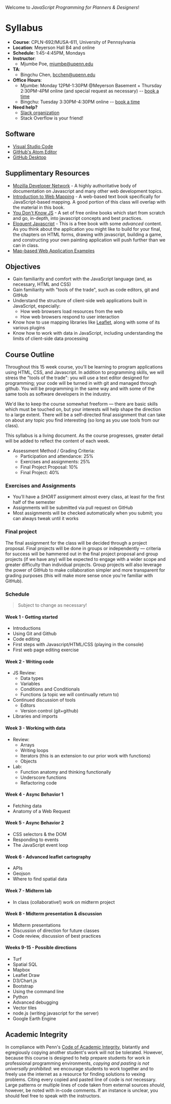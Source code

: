 Welcome to _JavaScript Programming for Planners & Designers_!

# Syllabus

* **Course**: CPLN-692/MUSA-611, University of Pennsylvania
* **Location**: Meyerson Hall B4 and online
* **Schedule**: 1:45-4:45PM, Mondays
* **Instructor**:
  * Mjumbe Poe, mjumbe@upenn.edu
* **TA**:
  * Bingchu Chen, bcchen@upenn.edu
* **Office Hours**:
  * Mjumbe: Monday 12PM-1:30PM @Meyerson Basement + Thursday 2:30PM-4PM online (and special request as necessary) -- [book a time](https://calendly.com/mjumbe-upenn/office-hours)
  * Bingchu: Tuesday 3:30PM-4:30PM online -- [book a time](https://calendly.com/bcchen/musa611-ta-oh)
* **Need help?**
  * [Slack organization](https://musa6112022.slack.com)
  * Stack Overflow is your friend!

## Software
* [Visual Studio Code](https://code.visualstudio.com/)
* [GitHub's Atom Editor](https://atom.io/)
* [GitHub Desktop](https://desktop.github.com/)

## Supplimentary Resources

* [Mozilla Developer Network](https://developer.mozilla.org/en-US/docs/Web/JavaScript) - A highly authoritative body of documentation on Javascript and many other web development topics.
* [Introduction to Web Mapping](http://132.72.155.230:3838/js/index.html) - A web-based text book specifically for JavaScript-based mapping. A good portion of this class will overlap with the material in this book.
* [You Don't Know JS](https://github.com/getify/You-Dont-Know-JS) - A set of free online books which start from scratch and go, in-depth, into javascript concepts and best practices.
* [Eloquent Javascript](http://eloquentjavascript.net/) - This is a free book with some _advanced_ content. As you think about the application you might like to build for your final, the chapters on HTML forms, drawing with javascript, building a game, and constructing your own painting application will push further than we can in class.
* [Map-based Web Application Examples](webmap-examples.md)

## Objectives

* Gain familiarity and comfort with the JavaScript language (and, as necessary, HTML and CSS)
* Gain familiarity with "tools of the trade", such as code editors, git and GitHub
* Understand the structure of client-side web applications built in JavaScript, especially:
  * How web browsers load resources from the web
  * How web browsers respond to user interaction
* Know how to use mapping libraries like [Leaflet](https://leafletjs.com/index.html), along with some of its various plugins
* Know how to work with data in JavaScript, including understanding the limits of client-side data processing

## Course Outline

Throughout this 15 week course, you'll be learning to program applications using HTML, CSS, and Javascript. In addition to programming skills, we will stress the "tools of the trade": you will use a text editor designed for programming; your code will be turned in with git and managed through github. You will be programming in the same way and with some of the same tools as software developers in the industry.

We'd like to keep the course somewhat freeform — there are basic skills which must be touched on, but your interests will help shape the direction to a large extent. There will be a self-directed final assignment that can take on about any topic you find interesting (so long as you use tools from our class).

This syllabus is a living document. As the course progresses, greater detail will be added to reflect the content of each week.

* Assessment Method / Grading Criteria:
  * Participation and attendance: 25%
  * Exercises and assignments: 25%
  * Final Project Proposal: 10%
  * Final Project:  40%

### Exercises and Assignments

* You’ll have a _SHORT_ assignment almost every class, at least for the first half of the semester
* Assignments will be submitted via pull request on GitHub
* Most assignments will be checked automatically when you submit; you can always tweak until it works

### Final project

The final assignment for the class will be decided through a project proposal. Final projects will be done in groups or independently — criteria for success will be hammered out in the final project proposal and group projects (if we have any) will be expected to engage with a wider scope and greater difficulty than individual projects. Group projects will also leverage the power of GitHub to make collaboration simpler and more transparent for grading purposes (this will make more sense once you're familiar with GitHub).

### Schedule

> Subject to change as necessary!

#### Week 1 - Getting started
* Introductions
* Using Git and Github
* Code editing
* First steps with Javascript/HTML/CSS (playing in the console)
* First web page editing exercise

#### Week 2 - Writing code
* JS Review:
    * Data types
    * Variables
    * Conditions and Conditionals
    * Functions (a topic we will continually return to)
* Continued discussion of tools
    * Editors
    * Version control (git+github)
* Libraries and imports

#### Week 3 - Working with data
* Review:
    * Arrays
    * Writing loops
    * Iterators (this is an extension to our prior work with functions)
    * Objects
* Lab:
    * Function anatomy and thinking functionally
    * Underscore functions
    * Refactoring code

#### Week 4 - Async Behavior 1
* Fetching data
* Anatomy of a Web Request

#### Week 5 - Async Behavior 2
* CSS selectors & the DOM
* Responding to events
* The JavaScript event loop

#### Week 6 - Advanced leaflet cartography
* APIs
* Geojson
* Where to find spatial data

#### Week 7 - Midterm lab
* In class (collaborative!) work on midterm project

#### Week 8 - Midterm presentation & discussion
* Midterm presentations
* Discussion of direction for future classes
* Code review, discussion of best practices

#### Weeks 9-15 - Possible directions
* Turf
* Spatial SQL
* Mapbox
* Leaflet Draw
* D3/Chart.js
* Bootstrap
* Using the command line
* Python
* Advanced debugging
* Vector tiles
* node.js (writing javascript for the server)
* Google Earth Engine

## Academic Integrity

In compliance with Penn's [Code of Academic Integrity](http://www.upenn.edu/academicintegrity/ai_codeofacademicintegrity.html), blatantly and egregiously copying another student's work will not be tolerated. However, because this course is designed to help prepare students for work in professional programming environments, *copying and pasting is not universally prohibited*: we encourage students to work together and to freely use the internet as a resource for finding solutions to vexing problems. Citing every copied and pasted line of code is *not* necessary. Large patterns or multiple lines of code taken from external sources *should*, however, be noted with in-code comments. If an instance is unclear, you should feel free to speak with the instructors.

